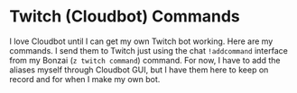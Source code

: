 # Twitch (Cloudbot) Commands

I love Cloudbot until I can get my own Twitch bot working. Here are my
commands. I send them to Twitch just using the chat `!addcommand`
interface from my Bonzai (`z twitch command`) command. For now, I have
to add the aliases myself through Cloudbot GUI, but I have them here to
keep on record and for when I make my own bot.

